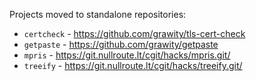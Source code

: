 Projects moved to standalone repositories:

  * `certcheck` - https://github.com/grawity/tls-cert-check
  * `getpaste` - https://github.com/grawity/getpaste
  * `mpris` - https://git.nullroute.lt/cgit/hacks/mpris.git/
  * `treeify` - https://git.nullroute.lt/cgit/hacks/treeify.git/
